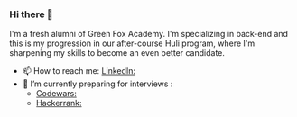 ### Hi there 👋

I'm a fresh alumni of Green Fox Academy. I'm specializing in back-end and this is my progression in our after-course Huli program, where I'm sharpening my skills to become an even better candidate.

- 📫 How to reach me: [LinkedIn:](https://www.linkedin.com/in/bernadetturban/)
- 🌱 I’m currently preparing for interviews : 
  - [Codewars:](https://www.codewars.com/users/{BernadettUrban)
  - [Hackerrank:](https://www.hackerrank.com/bernadett_urban)

  
<!--
**BernadettUrban/BernadettUrban** is a ✨ _special_ ✨ repository because its `README.md` (this file) appears on your GitHub profile.

Here are some ideas to get you started:

- 🔭 I’m currently working on ...
- 🌱 I’m currently learning ...
- 👯 I’m looking to collaborate on ...
- 🤔 I’m looking for help with ...
- 💬 Ask me about ...
- 📫 How to reach me: ...
- 😄 Pronouns: ...
- ⚡ Fun fact: ...
<p><img alt="Image" title="icon" src="https://www.codewars.com/users/BernadettUrban/badges/large" /></p>

-->

